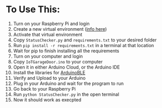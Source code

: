 # To Use This:
1. Turn on your Raspberry Pi and login
2. Create a new virtual environment ([info here](https://packaging.python.org/en/latest/guides/installing-using-pip-and-virtual-environments/))
3. Activate that virtual environment
4. Copy ```StatusChecker.py``` and ```requirements.txt``` to your desired folder
5. Run ```pip install -r requirements.txt``` in a terminal at that location
6. Wait for pip to finish installing all the requirements
7. Turn on your computer and login
8. Copy ```IoTGarageDoor.ino``` to your computer
9. Open it in either Arduino Cloud, or the Arduino IDE
10. Install the libraries for [ArduinoBLE](https://www.arduino.cc/en/Reference/ArduinoBLE)
11. Verify and Upload to your Arduino
12. Plug in your Arduino and wait for the program to run
13. Go back to your Raspberry Pi
14. Run ```python StatusChecker.py``` in the open terminal
15. Now it should work as execpted

